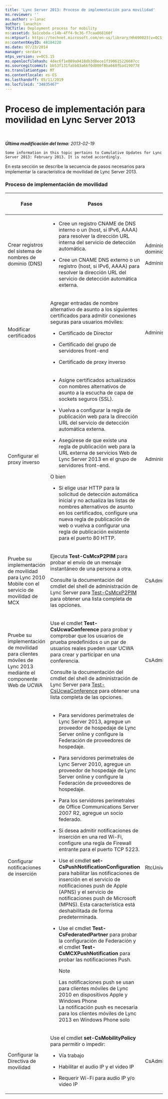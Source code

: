 ```yaml
---
title: 'Lync Server 2013: Proceso de implementación para movilidad'
ms.reviewer: ''
ms.author: v-lanac
author: lanachin
TOCTitle: Deployment process for mobility
ms:assetid: 5a1cebda-c14b-4ff4-9c36-f7caa868160f
ms:mtpsurl: https://technet.microsoft.com/en-us/library/Hh690023(v=OCS.15)
ms:contentKeyID: 48184220
ms.date: 07/23/2014
manager: serdars
mtps_version: v=OCS.15
ms.openlocfilehash: 4dec6f1e089a9418db3d8ece1f390615226687cc
ms.sourcegitcommit: bb53f131fabb03a66f0d000f8ba668fbad190778
ms.translationtype: MT
ms.contentlocale: es-ES
ms.lasthandoff: 05/11/2019
ms.locfileid: "34835467"
---
```

<div data-xmlns="http://www.w3.org/1999/xhtml">

<div class="topic" data-xmlns="http://www.w3.org/1999/xhtml" data-msxsl="urn:schemas-microsoft-com:xslt" data-cs="http://msdn.microsoft.com/en-us/">

<div data-asp="http://msdn2.microsoft.com/asp">

# <a name="deployment-process-for-mobility-in-lync-server-2013"></a>Proceso de implementación para movilidad en Lync Server 2013

</div>

<div id="mainSection">

<div id="mainBody">

<span> </span>

_**Última modificación del tema:** 2013-02-19_

    Some information in this topic pertains to Cumulative Updates for Lync Server 2013: February 2013. It is noted accordingly.

En esta sección se describe la secuencia de pasos necesarios para implementar la característica de movilidad de Lync Server 2013.

### <a name="mobility-deployment-process"></a>Proceso de implementación de movilidad

<table>
<colgroup>
<col style="width: 25%" />
<col style="width: 25%" />
<col style="width: 25%" />
<col style="width: 25%" />
</colgroup>
<thead>
<tr class="header">
<th>Fase</th>
<th>Pasos</th>
<th>Permisos</th>
<th>Documentación de implementación</th>
</tr>
</thead>
<tbody>
<tr class="odd">
<td><p>Crear registros del sistema de nombres de dominio (DNS)</p></td>
<td><ul>
<li><p>Cree un registro CNAME de DNS interno o un (host, si IPv6, AAAA) para resolver la dirección URL interna del servicio de detección automática.</p></li>
<li><p>Cree un CNAME DNS externo o un registro (host, si IPv6, AAAA) para resolver la dirección URL del servicio de detección automática externa.</p></li>
</ul></td>
<td><p>Administradores de dominio</p>
<p>Administradores</p></td>
<td><p><a href="lync-server-2013-creating-dns-records-for-the-autodiscover-service.md">Creación de registros DNS para el servicio Detección automática en Lync Server 2013</a></p></td>
</tr>
<tr class="even">
<td><p>Modificar certificados</p></td>
<td><p>Agregar entradas de nombre alternativo de asunto a los siguientes certificados para admitir conexiones seguras para usuarios móviles:</p>
<ul>
<li><p>Certificado de Director</p></li>
<li><p>Certificado del grupo de servidores front-end</p></li>
<li><p>Certificado de proxy inverso</p></li>
</ul></td>
<td><p>Administrador local</p></td>
<td><p><a href="lync-server-2013-modifying-certificates-for-mobility.md">Modificación de certificados para movilidad en Lync Server 2013</a></p></td>
</tr>
<tr class="odd">
<td><p>Configurar el proxy inverso</p></td>
<td><ul>
<li><p>Asigne certificados actualizados con nombres alternativos de asunto a la escucha de capa de sockets seguros (SSL).</p></li>
<li><p>Vuelva a configurar la regla de publicación web para la dirección URL del servicio de detección automática externa.</p></li>
<li><p>Asegúrese de que existe una regla de publicación web para la URL externa de servicios Web de Lync Server 2013 en el grupo de servidores front-end.</p></li>
</ul>
<p>O bien</p>
<ul>
<li><p>Si elige usar HTTP para la solicitud de detección automática inicial y no actualiza las listas de nombres alternativos de asunto en los certificados, configure una nueva regla de publicación de web o vuelva a configurar una regla de publicación existente para el puerto 80 HTTP.</p></li>
</ul></td>
<td><p>Administrador local</p></td>
<td><p><a href="lync-server-2013-configuring-the-reverse-proxy-for-mobility.md">Configuración del proxy inverso para movilidad en Lync Server 2013</a></p></td>
</tr>
<tr class="even">
<td><p>Pruebe su implementación de movilidad para Lync 2010 Mobile con el servicio de movilidad de MCX</p></td>
<td><p>Ejecuta <strong>Test-CsMcxP2PIM</strong> para probar el envío de un mensaje instantáneo de una persona a otra.</p>
<p>Consulte la documentación del cmdlet del shell de administración de Lync Server para <a href="https://docs.microsoft.com/powershell/module/skype/Test-CsMcxP2PIM">Test-CsMcxP2PIM</a> para obtener una lista completa de las opciones.</p></td>
<td><p>CsAdministrator</p></td>
<td><p><a href="lync-server-2013-verifying-your-mobility-deployment.md">Comprobar la implementación de la movilidad en Lync Server 2013</a></p></td>
</tr>
<tr class="odd">
<td><p>Pruebe su implementación de movilidad para clientes móviles de Lync 2013 mediante el componente Web de UCWA</p></td>
<td><p>Use el cmdlet <strong>Test-CsUcwaConference</strong> para probar y comprobar que los usuarios de prueba predefinidos o un par de usuarios reales pueden usar UCWA para crear y participar en una conferencia.</p>
<p>Consulte la documentación del cmdlet del shell de administración de Lync Server para <a href="https://docs.microsoft.com/powershell/module/skype/Test-CsUcwaConference">Test-CsUcwaConference</a> para obtener una lista completa de las opciones.</p></td>
<td><p>CsAdministrator</p></td>
<td><p><a href="lync-server-2013-verifying-your-mobility-deployment.md">Comprobar la implementación de la movilidad en Lync Server 2013</a></p></td>
</tr>
<tr class="even">
<td><p>Configurar notificaciones de inserción</p></td>
<td><ul>
<li><p>Para servidores perimetrales de Lync Server 2013, agregue un proveedor de hospedaje de Lync Server online y configure la Federación de proveedores de hospedaje.</p></li>
<li><p>Para servidores perimetrales de Lync Server 2010, agregue un proveedor de hospedaje de Lync Server online y configure la Federación de proveedores de hospedaje.</p></li>
<li><p>Para los servidores perimetrales de Office Communications Server 2007 R2, agregue un socio federado.</p></li>
<li><p>Si desea admitir notificaciones de inserción en una red Wi-Fi, configure una regla de Firewall entrante para el puerto TCP 5223.</p></li>
<li><p>Use el cmdlet <strong>set-CsPushNotificationConfiguration</strong> para habilitar las notificaciones de inserción en el servicio de notificaciones push de Apple (APNS) y el servicio de notificaciones push de Microsoft (MPNS). Esta característica está deshabilitada de forma predeterminada.</p></li>
<li><p>Use el cmdlet <strong>Test-CsFederatedPartner</strong> para probar la configuración de Federación y el cmdlet <strong>Test-CsMCXPushNotification</strong> para probar las notificaciones Push.</p>
<div>

> [!NOTE]  
> Las notificaciones push se usan para clientes móviles de Lync 2010 en dispositivos Apple y Windows Phone<BR>La notificación push es necesaria para los clientes móviles de Lync 2013 en Windows Phone solo


</div></li>
</ul></td>
<td><p>RtcUniversalServerAdmins</p></td>
<td><p><a href="lync-server-2013-configuring-for-push-notifications.md">Configurar las notificaciones de inserción en Lync Server 2013</a></p></td>
</tr>
<tr class="odd">
<td><p>Configurar la Directiva de movilidad</p></td>
<td><p>Use el cmdlet <strong>set-CsMobilityPolicy</strong> para permitir o impedir:</p>
<ul>
<li><p>Vía trabajo</p></li>
<li><p>Habilitar el audio IP y el video IP</p></li>
<li><p>Requerir Wi-Fi para audio IP y/o video IP</p></li>
</ul></td>
<td><p>CsAdministrator</p></td>
<td><p><a href="lync-server-2013-configuring-mobility-policy.md">Configuración de la directiva de movilidad en Lync Server 2013</a></p></td>
</tr>
</tbody>
</table>


</div>

<span> </span>

</div>

</div>

</div>

